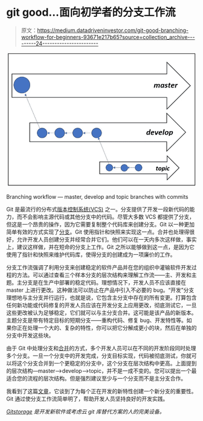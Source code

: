 # git good…面向初学者的分支工作流

> 原文：<https://medium.datadriveninvestor.com/git-good-branching-workflow-for-beginners-93671e217b65?source=collection_archive---------24----------------------->

![](img/0d5a3037a02100b12bb3e71581e346ca.png)

Branching workflow — master, develop and topic branches with commits

Git 是最流行的分布式[版本控制系统(VCS)](https://medium.com/@sd_gitstorage/git-good-beginners-guide-to-version-control-systems-4fa96163fb68) 之一。分支提供了开发一段新代码的能力，而不会影响主源代码或其他分支中的代码。尽管大多数 VCS 都提供了分支，但这是一个昂贵的操作，因为它需要复制整个代码库来创建分支。Git 以一种更加简单有效的方式实现了[分支](https://medium.com/datadriveninvestor/git-good-branching-for-beginners-96c1b97c2ca7)。Git 使用指针和快照来实现这一点。合并也处理得很好，允许开发人员创建分支并经常合并它们。他们可以在一天内多次这样做，事实上，建议这样做，并在短命的分支上工作。Git 之所以能够做到这一点，是因为它使用了指针和快照来维护代码库，使得分支的创建成为一项廉价的工作。

分支工作流强调了利用分支来创建稳定的软件产品并在您的组织中灌输软件开发过程的方法。可以通过查看三个样本分支的层次结构来理解工作流——主、开发和主题。主分支是在生产中部署的稳定代码。理想情况下，开发人员不应该直接在 master 上进行更改。这种做法可以防止在产品中引入不必要的 bug。“开发”分支理想地与主分支并行运行，也就是说，它包含主分支中存在的所有变更。打算包含任何新功能或代码修复的开发人员应该在开发分支上应用更改，彻底测试它，一旦这些更改被认为足够稳定，它们就可以与主分支合并。这可能是该产品的新版本。主题分支是带有特定目标的短期分支——重构代码、修复 bug、开发特性等。如果你正在处理一个大的、复杂的特性，你可以把它分解成更小的块，然后在单独的分支中开发这些块。

由于 Git 中处理分支和[合并](https://medium.com/datadriveninvestor/git-good-merging-for-beginners-37c437edf8e6)的方式，多个开发人员可以在不同的开发阶段同时处理多个分支。一旦一个分支中的开发完成，分支目标实现，代码被彻底测试，你就可以将这个分支合并到一个更稳定的分支中，这个分支在层次结构中更高。上面提到的层次结构—master—>develop—>topic，并不是一成不变的。您可以提出一个最适合您的流程的层次结构。但是强烈建议至少与一个分支而不是主分支合作。

我看到了这篇[文章](https://medium.freecodecamp.org/follow-these-simple-rules-and-youll-become-a-git-and-github-master-e1045057468f)，它谈到了为每个正在开发的新特性创建一个新分支的重要性。Git 通过使分支工作流简单明了，帮助开发人员坚持良好的开发实践。

[*Gitstorage*](http://gitstorage.com/) *是开发新软件或考虑云 git 库替代方案的人的完美设备。*